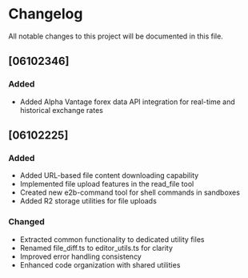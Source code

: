 # Changelog

All notable changes to this project will be documented in this file.

## [06102346]

### Added
- Added Alpha Vantage forex data API integration for real-time and historical exchange rates

## [06102225]

### Added
- Added URL-based file content downloading capability
- Implemented file upload features in the read_file tool
- Created new e2b-command tool for shell commands in sandboxes
- Added R2 storage utilities for file uploads

### Changed
- Extracted common functionality to dedicated utility files
- Renamed file_diff.ts to editor_utils.ts for clarity
- Improved error handling consistency
- Enhanced code organization with shared utilities

